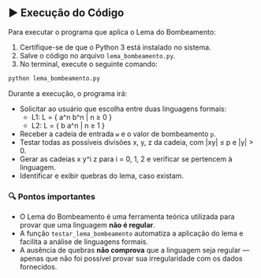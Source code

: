 ## ▶️ Execução do Código

Para executar o programa que aplica o Lema do Bombeamento:

1. Certifique-se de que o Python 3 está instalado no sistema.
2. Salve o código no arquivo `lema_bombeamento.py`.
3. No terminal, execute o seguinte comando:

```bash
python lema_bombeamento.py
```

Durante a execução, o programa irá:

- Solicitar ao usuário que escolha entre duas linguagens formais:
  - L1: L = { a^n b^n | n ≥ 0 }
  - L2: L = { b a^n | n ≥ 1 }
- Receber a cadeia de entrada `w` e o valor de bombeamento `p`.
- Testar todas as possíveis divisões x, y, z da cadeia, com |xy| ≤ p e |y| > 0.
- Gerar as cadeias x y^i z para i = 0, 1, 2 e verificar se pertencem à linguagem.
- Identificar e exibir quebras do lema, caso existam.

### 🔍 Pontos importantes

- O Lema do Bombeamento é uma ferramenta teórica utilizada para provar que uma linguagem **não é regular**.
- A função `testar_lema_bombeamento` automatiza a aplicação do lema e facilita a análise de linguagens formais.
- A ausência de quebras **não comprova** que a linguagem seja regular — apenas que não foi possível provar sua irregularidade com os dados fornecidos.
